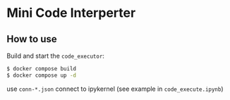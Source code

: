 # Mini Code Interperter

## How to use

Build and start the `code_executor`:

```bash
$ docker compose build
$ docker compose up -d
```

use `conn-*.json` connect to ipykernel (see example in `code_execute.ipynb`)
